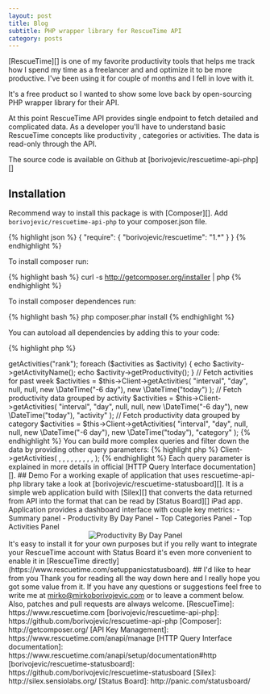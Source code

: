 ```yaml
---
layout: post
title: Blog
subtitle: PHP wrapper library for RescueTime API
category: posts
---
```


[RescueTime][] is one of my favorite productivity tools that helps me track how I spend my time as a freelancer and and optimize it to be more productive. I've been using it for couple of months and I fell in love with it.

It's a free product so I wanted to show some love back by open-sourcing PHP wrapper library for their API.

At this point RescueTime API provides single endpoint to fetch detailed and complicated data. As a developer you'll have to understand basic RescueTime concepts like productivity , categories or activities. The data is read-only through the API.

The source code is available on Github at [borivojevic/rescuetime-api-php][]

## Installation

Recommend way to install this package is with [Composer][]. Add `borivojevic/rescuetime-api-php` to your composer.json file.

{% highlight json %}
{
    "require": {
        "borivojevic/rescuetime": "1.*"
    }
}
{% endhighlight %}

To install composer run:

{% highlight bash %}
curl -s http://getcomposer.org/installer | php
{% endhighlight %}

To install composer dependences run:

{% highlight bash %}
php composer.phar install
{% endhighlight %}

You can autoload all dependencies by adding this to your code:

{% highlight php %}
<?php
require 'vendor/autoload.php';
{% endhighlight %}

## Usage

The main entry point of the library is the `RescueTime\Client` class. API methods require to be signed with valid `api_key` parameter which you have to provide as a first argument of the constructor. You can obtain RescueTime API key on [API Key Management][] console page.

{% highlight php %}
<?php
$Client = new \RescueTime\Client($apiKey);

// Basic example
$activities = $Client->getActivities("rank");

foreach ($activities as $activity) {
    echo $activity->getActivityName();
    echo $activity->getProductivity();
}

// Fetch activities for past week
$activities = $this->Client->getActivities(
    "interval",
    "day",
    null,
    null,
    new \DateTime("-6 day"),
    new \DateTime("today")
);

// Fetch productivity data grouped by activity
$activities = $this->Client->getActivities(
    "interval",
    "day",
    null,
    null,
    new \DateTime("-6 day"),
    new \DateTime("today"),
    "activity"
);

// Fetch productivity data grouped by category
$activities = $this->Client->getActivities(
    "interval",
    "day",
    null,
    null,
    new \DateTime("-6 day"),
    new \DateTime("today"),
    "category"
);
{% endhighlight %}

You can build more complex queries and filter down the data by providing other query parameters:

{% highlight php %}
<?php
$this->Client->getActivities(
    <perspective>,
    <resolution_time>,
    <restrict_group>,
    <restrict_user>,
    <restrict_begin>,
    <restrict_end>,
    <restrict_kind>,
    <restrict_project>,
    <restrict_thing>,
    <restrict_thingy>
);
{% endhighlight %}

Each query parameter is explained in more details in official [HTTP Query Interface documentation][].

## Demo

For a working exaple of application that uses rescuetime-api-php library take a look at [borivojevic/rescuetime-statusboard][]. It is a simple web application build with [Silex][] that converts the data returned from API into the format that can be read by [Status Board][] iPad app.

Application provides a dashboard interface with couple key metrics:

- Summary panel
- Productivity By Day Panel
- Top Categories Panel
- Top Activities Panel

<center><img src="http://f.cl.ly/items/1p0n00010s052H3T0B1e/statusboard-productivity-by-day.jpg" alt="Productivity By Day Panel" /></center>

It's easy to install it for your own purposes but if you relly want to integrate your RescueTime account with Status Board it's even more convenient to enable it in [RescueTime directly](https://www.rescuetime.com/setuppanicstatusboard).

## I'd like to hear from you

Thank you for reading all the way down here and I really hope you got some value from it. If you have any questions or suggestions feel free to write me at <a href="mailto:mirko@mirkoborivojevic.com">mirko@mirkoborivojevic.com</a> or to leave a comment below. Also, patches and pull requests are always welcome.

[RescueTime]: https://www.rescuetime.com
[borivojevic/rescuetime-api-php]: https://github.com/borivojevic/rescuetime-api-php
[Composer]: http://getcomposer.org/
[API Key Management]: https://www.rescuetime.com/anapi/manage
[HTTP Query Interface documentation]: https://www.rescuetime.com/anapi/setup/documentation#http
[borivojevic/rescuetime-statusboard]: https://github.com/borivojevic/rescuetime-statusboard
[Silex]: http://silex.sensiolabs.org/
[Status Board]: http://panic.com/statusboard/